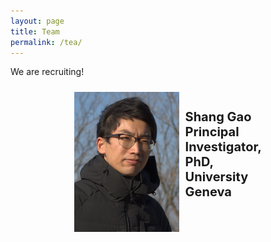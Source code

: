 ```yaml
---
layout: page
title: Team
permalink: /tea/
---
```


We are recruiting!

<!--- markdown image without alignment
![bio_ShG](/assets/images/bio_ShG.jpg)
-->

<!--- markdown image with alignment
<img align="left" width="150" height="200" src="/assets/images/bio_ShG.jpg">
-->

<style>

  .flex-container {
    /* We first create a flex layout context */
    display: flex;
    
    /* Then we define the flow direction 
       and if we allow the items to wrap 
     * Remember this is the same as:
     * flex-direction: row;
     * flex-wrap: wrap;
     */
    flex-flow: row wrap;
    
    /* Then we define how is distributed the remaining space */
    justify-content: space-around;
    
    padding: 0;
    margin: 0;
    list-style: none;
  }

  .flex-item {
    display: flex;
    width: 300px;
    height: 300px;
    margin-top: 10px;
  }

/*  .container {
  display: flex;
  align-items: center;
  justify-content: center;
  }*/

  .img {
  width: 60px;
  height:80px;
  }

  .text {
  font-size: 10px;
  padding-left: 10px;
  }
</style>

<body>

<div class="flex-container">
  <div class="flex-item">
    <div class="image">
      <img src="/assets/images/bio_ShG.jpg">
    </div>
    <div class="text">
      <h1>Shang Gao <br> Principal Investigator, <br> PhD, University Geneva</h1>
    </div>
  </div>
</div>
</body>




[jekyll-organization]: https://github.com/jekyll
